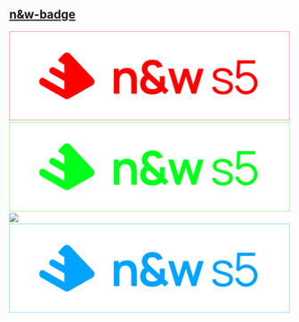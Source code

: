 ## [n&w-badge](https://nw-badge.vercel.app)

<div>
<img src="./public/spectreseek.svg">
</div>

<div>
<img src="./public/erevald.svg">
</div>

<div>
<img src="./public/guadmire.svg">
</div>

<div>
<img src="./public/alterok.svg">
</div>
